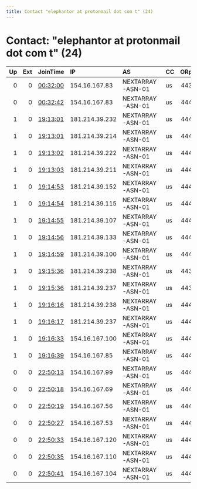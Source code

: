 ```yaml
---
title: Contact "elephantor at protonmail dot com t" (24)
---
```


# Contact: "elephantor at protonmail dot com t" (24)

|   Up |   Ext | JoinTime                                                                                              | IP             | AS               | CC   |   ORp |   Dirp | OS    | Version   | Nickname          |   eFamMembers |
|-----:|------:|:------------------------------------------------------------------------------------------------------|:---------------|:-----------------|:-----|------:|-------:|:------|:----------|:------------------|--------------:|
|    0 |     0 | [00:32:00](https://nusenu.github.io/OrNetStats/w/relay/636673525DC6B361A20481B8100D90FD304A650C.html) | 154.16.167.83  | NEXTARRAY-ASN-01 | us   |   443 |      0 | Linux | 0.4.6.10  | ElephantorUsLas43 |            37 |
|    0 |     0 | [00:32:42](https://nusenu.github.io/OrNetStats/w/relay/69FFB8FC23A67988FA56E0F29E97486CC42D8DE8.html) | 154.16.167.83  | NEXTARRAY-ASN-01 | us   |   444 |      0 | Linux | 0.4.6.10  | ElephantorUsLas44 |            37 |
|    1 |     0 | [19:13:01](https://nusenu.github.io/OrNetStats/w/relay/77F0654FD0D55E2224D78AD68F3EBC96E97961BB.html) | 181.214.39.232 | NEXTARRAY-ASN-01 | us   |   444 |      0 | Linux | 0.4.6.10  | ElephantorUsLas40 |            41 |
|    1 |     0 | [19:13:01](https://nusenu.github.io/OrNetStats/w/relay/BDDDFFD01A35D46EAE54CB59E59DF30702432BC2.html) | 181.214.39.214 | NEXTARRAY-ASN-01 | us   |   444 |      0 | Linux | 0.4.6.10  | ElephantorUsLas36 |            41 |
|    1 |     0 | [19:13:02](https://nusenu.github.io/OrNetStats/w/relay/EB6F01B308628F9AB02BC8BC3F0866A1E301F82A.html) | 181.214.39.222 | NEXTARRAY-ASN-01 | us   |   444 |      0 | Linux | 0.4.6.10  | ElephantorUsLas38 |            41 |
|    1 |     0 | [19:13:03](https://nusenu.github.io/OrNetStats/w/relay/05C0935EDCC195EB89FDB289FF6608CAFAED3A8E.html) | 181.214.39.211 | NEXTARRAY-ASN-01 | us   |   444 |      0 | Linux | 0.4.6.10  | ElephantorUsLas34 |            41 |
|    1 |     0 | [19:14:53](https://nusenu.github.io/OrNetStats/w/relay/E80F4DE66116A1C17AE7FA0FC8AA7E1781CCB29C.html) | 181.214.39.152 | NEXTARRAY-ASN-01 | us   |   444 |      0 | Linux | 0.4.6.10  | ElephantorUsLas32 |            41 |
|    1 |     0 | [19:14:54](https://nusenu.github.io/OrNetStats/w/relay/FDFAA4681BD1FC78C397CFDEEE7DFA1D5BC4ED46.html) | 181.214.39.115 | NEXTARRAY-ASN-01 | us   |   444 |      0 | Linux | 0.4.6.10  | ElephantorUsLas28 |            41 |
|    1 |     0 | [19:14:55](https://nusenu.github.io/OrNetStats/w/relay/CA582D687A928AC60ABBC5C5BA95A47AF74569EC.html) | 181.214.39.107 | NEXTARRAY-ASN-01 | us   |   444 |      0 | Linux | 0.4.6.10  | ElephantorUsLas26 |            41 |
|    1 |     0 | [19:14:56](https://nusenu.github.io/OrNetStats/w/relay/20BBE05FB95EFC068AF0F7073C7AAF506DD6EFAC.html) | 181.214.39.133 | NEXTARRAY-ASN-01 | us   |   444 |      0 | Linux | 0.4.6.10  | ElephantorUsLas30 |            41 |
|    1 |     0 | [19:14:59](https://nusenu.github.io/OrNetStats/w/relay/9F99431ACF942B5138C3B11CB0793DF2AED59EE6.html) | 181.214.39.100 | NEXTARRAY-ASN-01 | us   |   444 |      0 | Linux | 0.4.6.10  | ElephantorUsLas24 |            41 |
|    1 |     0 | [19:15:36](https://nusenu.github.io/OrNetStats/w/relay/55658F16B453ADFCF0D4FF4C916CFBC29B771F68.html) | 181.214.39.238 | NEXTARRAY-ASN-01 | us   |   443 |      0 | Linux | 0.4.6.10  | ElephantorUsLas47 |            28 |
|    1 |     0 | [19:15:36](https://nusenu.github.io/OrNetStats/w/relay/9D4E6E82B204A6E95C46E14AF394BE226298248F.html) | 181.214.39.237 | NEXTARRAY-ASN-01 | us   |   443 |      0 | Linux | 0.4.6.10  | ElephantorUsLas45 |            28 |
|    1 |     0 | [19:16:16](https://nusenu.github.io/OrNetStats/w/relay/6301E7FDBA5E11BCF56AA7474EC3BBCC7C3004A6.html) | 181.214.39.238 | NEXTARRAY-ASN-01 | us   |   444 |      0 | Linux | 0.4.6.10  | ElephantorUsLas48 |            28 |
|    1 |     0 | [19:16:17](https://nusenu.github.io/OrNetStats/w/relay/58F76D7D0034EAD1F861D2EC6B8114E26D4457E1.html) | 181.214.39.237 | NEXTARRAY-ASN-01 | us   |   444 |      0 | Linux | 0.4.6.10  | ElephantorUsLas46 |            28 |
|    1 |     0 | [19:16:33](https://nusenu.github.io/OrNetStats/w/relay/C1EC68E76FA1EC36FC6B4C79947BA668A3E2BB33.html) | 154.16.167.100 | NEXTARRAY-ASN-01 | us   |   444 |      0 | Linux | 0.4.6.10  | ElephantorUsLas2  |            41 |
|    1 |     0 | [19:16:39](https://nusenu.github.io/OrNetStats/w/relay/BA6FD1D1C072A2D1F3268C1D9A430CEB6F67CA5D.html) | 154.16.167.85  | NEXTARRAY-ASN-01 | us   |   444 |      0 | Linux | 0.4.6.10  | ElephantorUsLas20 |            41 |
|    0 |     0 | [22:50:13](https://nusenu.github.io/OrNetStats/w/relay/57758F07EF05CE26A7D456675A5512CD4D732130.html) | 154.16.167.99  | NEXTARRAY-ASN-01 | us   |   444 |      0 | Linux | 0.4.6.10  | ElephantorUsLas22 |             1 |
|    0 |     0 | [22:50:18](https://nusenu.github.io/OrNetStats/w/relay/8EA038C28BF368731BD24F5D882F0E97476B5EB0.html) | 154.16.167.69  | NEXTARRAY-ASN-01 | us   |   444 |      0 | Linux | 0.4.6.10  | ElephantorUsLas18 |             1 |
|    0 |     0 | [22:50:19](https://nusenu.github.io/OrNetStats/w/relay/608F5E8EE49F63C17FBCC33AC272E872C42C315A.html) | 154.16.167.56  | NEXTARRAY-ASN-01 | us   |   444 |      0 | Linux | 0.4.6.10  | ElephantorUsLas16 |             1 |
|    0 |     0 | [22:50:27](https://nusenu.github.io/OrNetStats/w/relay/7A3FA32DA8E655C2E3796EB7E27EEBA069D60E16.html) | 154.16.167.53  | NEXTARRAY-ASN-01 | us   |   444 |      0 | Linux | 0.4.6.10  | ElephantorUsLas14 |             1 |
|    0 |     0 | [22:50:33](https://nusenu.github.io/OrNetStats/w/relay/D0EBBA4D00A4CFEDD2425F66D8FE8B14047ABB12.html) | 154.16.167.120 | NEXTARRAY-ASN-01 | us   |   444 |      0 | Linux | 0.4.6.10  | ElephantorUsLas8  |             1 |
|    0 |     0 | [22:50:35](https://nusenu.github.io/OrNetStats/w/relay/3A00A3811EBA8F2FD261F16A3F0779D90F196A65.html) | 154.16.167.110 | NEXTARRAY-ASN-01 | us   |   444 |      0 | Linux | 0.4.6.10  | ElephantorUsLas6  |             1 |
|    0 |     0 | [22:50:41](https://nusenu.github.io/OrNetStats/w/relay/D7AF0FB5ACA8199382CFEAD31DE732EF595E21B0.html) | 154.16.167.104 | NEXTARRAY-ASN-01 | us   |   444 |      0 | Linux | 0.4.6.10  | ElephantorUsLas4  |             1 |

